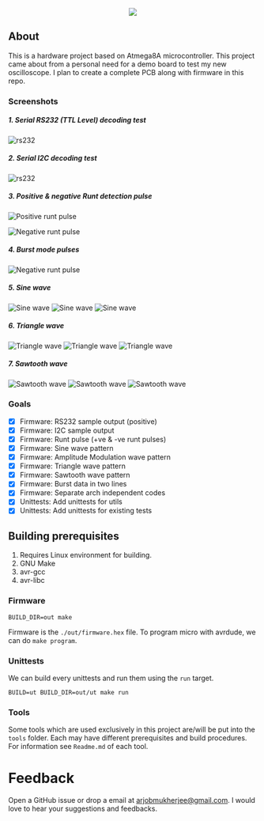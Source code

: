 <p align="center">
    <img src="/docs/images/logo.png"/>
    <br/>
</p>

## About

This is a hardware project based on Atmega8A microcontroller. This project came about from a
personal need for a demo board to test my new oscilloscope. I plan to create a complete PCB
along with firmware in this repo.

### Screenshots

##### 1. Serial RS232 (TTL Level) decoding test

![rs232](docs/images/usart.png)

##### 2. Serial I2C decoding test

![rs232](docs/images/i2c.png)

##### 3. Positive & negative Runt detection pulse

![Positive runt pulse](docs/images/positive_runt.png)

![Negative runt pulse](docs/images/negative_runt.png)

##### 4. Burst mode pulses

![Negative runt pulse](docs/images/burst_pulses.png)

##### 5. Sine wave

![Sine wave](docs/images/sine_wave.png)
![Sine wave](docs/images/sine_wave_freq_dist.png)
![Sine wave](docs/images/sine_wave_fft.png)

##### 6. Triangle wave

![Triangle wave](docs/images/triangle_wave.png)
![Triangle wave](docs/images/triangle_wave_freq_dist.png)
![Triangle wave](docs/images/triangle_wave_fft.png)

##### 7. Sawtooth wave

![Sawtooth wave](docs/images/sawtooth_wave.png)
![Sawtooth wave](docs/images/sawtooth_wave_freq_dist.png)
![Sawtooth wave](docs/images/sawtooth_wave_fft.png)

### Goals

- [X] Firmware: RS232 sample output (positive)
- [X] Firmware: I2C sample output
- [X] Firmware: Runt pulse (+ve & -ve runt pulses)
- [X] Firmware: Sine wave pattern
- [X] Firmware: Amplitude Modulation wave pattern
- [X] Firmware: Triangle wave pattern
- [X] Firmware: Sawtooth wave pattern
- [X] Firmware: Burst data in two lines
- [X] Firmware: Separate arch independent codes
- [X] Unittests: Add unittests for utils
- [X] Unittests: Add unittests for existing tests

## Building prerequisites

1. Requires Linux environment for building.
2. GNU Make
3. avr-gcc
4. avr-libc

### Firmware

```
BUILD_DIR=out make
```

Firmware is the `./out/firmware.hex` file. To program micro with avrdude, we can do `make program`.

### Unittests

We can build every unittests and run them using the `run` target.

```
BUILD=ut BUILD_DIR=out/ut make run
```

### Tools

Some tools which are used exclusively in this project are/will be put into the `tools` folder. Each
may have different prerequisites and build procedures. For information see `Readme.md` of each
tool.

# Feedback

Open a GitHub issue or drop a email at arjobmukherjee@gmail.com. I would love to hear your
suggestions and feedbacks.
